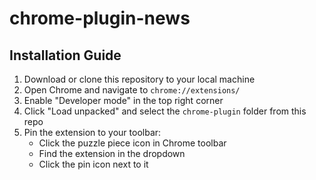 # chrome-plugin-news

## Installation Guide

1. Download or clone this repository to your local machine
2. Open Chrome and navigate to `chrome://extensions/`
3. Enable "Developer mode" in the top right corner
4. Click "Load unpacked" and select the `chrome-plugin` folder from this repo
5. Pin the extension to your toolbar:
   - Click the puzzle piece icon in Chrome toolbar
   - Find the extension in the dropdown
   - Click the pin icon next to it